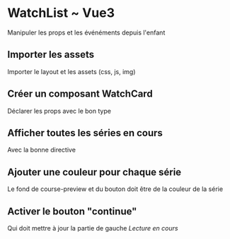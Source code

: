 # WatchList ~ Vue3

Manipuler les props et les événéments depuis l'enfant 

## Importer les assets
Importer le layout et les assets (css, js, img) 

## Créer un composant WatchCard
Déclarer les props avec le bon type

## Afficher toutes les séries en cours
Avec la bonne directive
## Ajouter une couleur pour chaque série
Le fond de course-preview et du bouton doit être de la couleur de la série

## Activer le bouton "continue"
Qui doit mettre à jour la partie de gauche *Lecture en cours*



